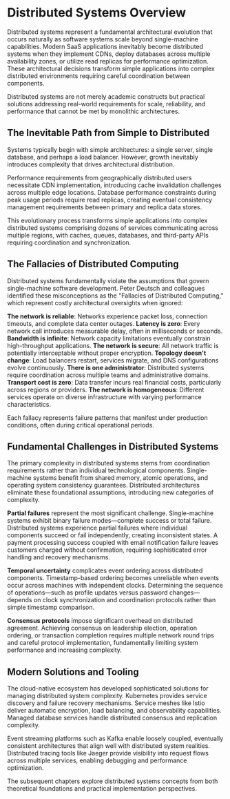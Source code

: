 # Distributed Systems Overview

Distributed systems represent a fundamental architectural evolution that occurs naturally as software systems scale beyond single-machine capabilities. Modern SaaS applications inevitably become distributed systems when they implement CDNs, deploy databases across multiple availability zones, or utilize read replicas for performance optimization. These architectural decisions transform simple applications into complex distributed environments requiring careful coordination between components.

Distributed systems are not merely academic constructs but practical solutions addressing real-world requirements for scale, reliability, and performance that cannot be met by monolithic architectures.

## The Inevitable Path from Simple to Distributed

Systems typically begin with simple architectures: a single server, single database, and perhaps a load balancer. However, growth inevitably introduces complexity that drives architectural distribution.

Performance requirements from geographically distributed users necessitate CDN implementation, introducing cache invalidation challenges across multiple edge locations. Database performance constraints during peak usage periods require read replicas, creating eventual consistency management requirements between primary and replica data stores.

This evolutionary process transforms simple applications into complex distributed systems comprising dozens of services communicating across multiple regions, with caches, queues, databases, and third-party APIs requiring coordination and synchronization.

## The Fallacies of Distributed Computing

Distributed systems fundamentally violate the assumptions that govern single-machine software development. Peter Deutsch and colleagues identified these misconceptions as the "Fallacies of Distributed Computing," which represent costly architectural oversights when ignored:

**The network is reliable**: Networks experience packet loss, connection timeouts, and complete data center outages. **Latency is zero**: Every network call introduces measurable delay, often in milliseconds or seconds. **Bandwidth is infinite**: Network capacity limitations eventually constrain high-throughput applications. **The network is secure**: All network traffic is potentially interceptable without proper encryption. **Topology doesn't change**: Load balancers restart, services migrate, and DNS configurations evolve continuously. **There is one administrator**: Distributed systems require coordination across multiple teams and administrative domains. **Transport cost is zero**: Data transfer incurs real financial costs, particularly across regions or providers. **The network is homogeneous**: Different services operate on diverse infrastructure with varying performance characteristics.

Each fallacy represents failure patterns that manifest under production conditions, often during critical operational periods.

## Fundamental Challenges in Distributed Systems

The primary complexity in distributed systems stems from coordination requirements rather than individual technological components. Single-machine systems benefit from shared memory, atomic operations, and operating system consistency guarantees. Distributed architectures eliminate these foundational assumptions, introducing new categories of complexity.

**Partial failures** represent the most significant challenge. Single-machine systems exhibit binary failure modes—complete success or total failure. Distributed systems experience partial failures where individual components succeed or fail independently, creating inconsistent states. A payment processing success coupled with email notification failure leaves customers charged without confirmation, requiring sophisticated error handling and recovery mechanisms.

**Temporal uncertainty** complicates event ordering across distributed components. Timestamp-based ordering becomes unreliable when events occur across machines with independent clocks. Determining the sequence of operations—such as profile updates versus password changes—depends on clock synchronization and coordination protocols rather than simple timestamp comparison.

**Consensus protocols** impose significant overhead on distributed agreement. Achieving consensus on leadership election, operation ordering, or transaction completion requires multiple network round trips and careful protocol implementation, fundamentally limiting system performance and increasing complexity.

## Modern Solutions and Tooling

The cloud-native ecosystem has developed sophisticated solutions for managing distributed system complexity. Kubernetes provides service discovery and failure recovery mechanisms. Service meshes like Istio deliver automatic encryption, load balancing, and observability capabilities. Managed database services handle distributed consensus and replication complexity.

Event streaming platforms such as Kafka enable loosely coupled, eventually consistent architectures that align well with distributed system realities. Distributed tracing tools like Jaeger provide visibility into request flows across multiple services, enabling debugging and performance optimization.

The subsequent chapters explore distributed systems concepts from both theoretical foundations and practical implementation perspectives.